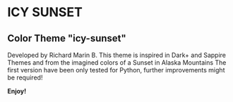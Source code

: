 # ICY SUNSET
## Color Theme "icy-sunset"
Developed by Richard Marin B.
This theme is inspired in Dark+ and Sappire Themes and from the imagined colors of a Sunset in Alaska Mountains
The first version have been only tested for Python, further improvements might be required!

**Enjoy!**
